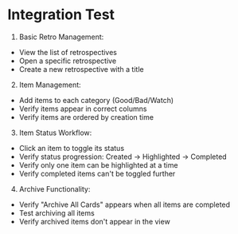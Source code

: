 # Integration Test

1. Basic Retro Management:

- View the list of retrospectives
- Open a specific retrospective
- Create a new retrospective with a title

2. Item Management:

- Add items to each category (Good/Bad/Watch)
- Verify items appear in correct columns
- Verify items are ordered by creation time

3. Item Status Workflow:

- Click an item to toggle its status
- Verify status progression: Created -> Highlighted -> Completed
- Verify only one item can be highlighted at a time
- Verify completed items can't be toggled further

4. Archive Functionality:

- Verify "Archive All Cards" appears when all items are completed
- Test archiving all items
- Verify archived items don't appear in the view
